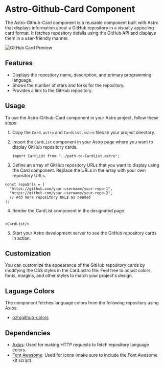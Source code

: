 # Astro-Github-Card Component

The Astro-Github-Card component is a reusable component built with Astro that displays information about a GitHub repository in a visually appealing card format. It fetches repository details using the GitHub API and displays them in a user-friendly manner.

![GitHub Card Preview](link_to_image_preview)

## Features

- Displays the repository name, description, and primary programming language.
- Shows the number of stars and forks for the repository.
- Provides a link to the GitHub repository.

## Usage

To use the Astro-Github-Card component in your Astro project, follow these steps:

1. Copy the `Card.astro` and `CardList.astro` files to your project directory.

2. Import the `CardList` component in your Astro page where you want to display GitHub repository cards.

   ```astro
   import CardList from "../path-to-CardList.astro";

3. Define an array of GitHub repository URLs that you want to display using the Card component. Replace the URLs in the array with your own repository URLs.

```astro
const repoUrls = [
  "https://github.com/your-username/your-repo-1",
  "https://github.com/your-username/your-repo-2",
  // Add more repository URLs as needed
];
```
4. Render the CardList component in the designated page.
```astro

<CardList/>
```
5. Start your Astro development server to see the GitHub repository cards in action.

## Customization
You can customize the appearance of the GitHub repository cards by modifying the CSS styles in the Card.astro file. Feel free to adjust colors, fonts, margins, and other styles to match your project's design.

## Laguage Colors
The component fetches language colors from the following repository using Axios:
- [ozh/github-colors](https://github.com/ozh/github-colors)

## Dependencies
- [Axios](https://axios-http.com/): Used for making HTTP requests to fetch repository language colors.
- [Font Awesome](https://fontawesome.com/): Used for icons (make sure to include the Font Awesome kit script).

